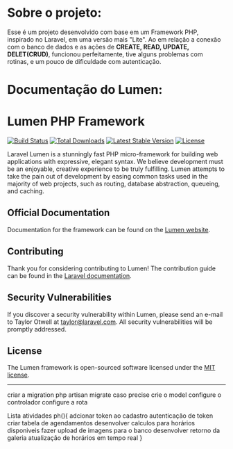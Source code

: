 
# Sobre o projeto:

Esse é um projeto desenvolvido com base em um Framework PHP, inspirado no Laravel, em uma versão mais "Lite".
Ao em relação a conexão com o banco de dados e as ações de  **CREATE, READ, UPDATE, DELET(CRUD)**, funcionou perfeitamente, tive alguns problemas com rotinas, e um pouco de dificuldade com autenticação.

# Documentação do Lumen:

# Lumen PHP Framework

[![Build Status](https://travis-ci.org/laravel/lumen-framework.svg)](https://travis-ci.org/laravel/lumen-framework)
[![Total Downloads](https://img.shields.io/packagist/dt/laravel/framework)](https://packagist.org/packages/laravel/lumen-framework)
[![Latest Stable Version](https://img.shields.io/packagist/v/laravel/framework)](https://packagist.org/packages/laravel/lumen-framework)
[![License](https://img.shields.io/packagist/l/laravel/framework)](https://packagist.org/packages/laravel/lumen-framework)

Laravel Lumen is a stunningly fast PHP micro-framework for building web applications with expressive, elegant syntax. We believe development must be an enjoyable, creative experience to be truly fulfilling. Lumen attempts to take the pain out of development by easing common tasks used in the majority of web projects, such as routing, database abstraction, queueing, and caching.

## Official Documentation

Documentation for the framework can be found on the [Lumen website](https://lumen.laravel.com/docs).

## Contributing

Thank you for considering contributing to Lumen! The contribution guide can be found in the [Laravel documentation](https://laravel.com/docs/contributions).

## Security Vulnerabilities

If you discover a security vulnerability within Lumen, please send an e-mail to Taylor Otwell at taylor@laravel.com. All security vulnerabilities will be promptly addressed.

## License

The Lumen framework is open-sourced software licensed under the [MIT license](https://opensource.org/licenses/MIT).

-------------------------------------------
criar a migration
  php artisan migrate
caso precise crie o model
configure o controlador
configure a rota

Lista atividades ph(){
  adcionar token ao cadastro
  autenticação de token
  criar tabela de agendamentos
  desenvolver calculos para horários disponiveis
  fazer upload de imagens para o banco
  desenvolver retorno da galeria
  atualização de horários em tempo real
}
